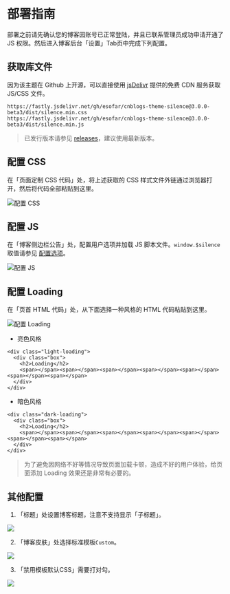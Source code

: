 # 部署指南

部署之前请先确认您的博客园账号已正常登陆，并且已联系管理员成功申请开通了 JS 权限。然后进入博客后台「设置」Tab页中完成下列配置。

## 获取库文件

因为该主题在 Github 上开源，可以直接使用 [jsDelivr](https://www.jsdelivr.com/) 提供的免费 CDN 服务获取 JS/CSS 文件。

```
https://fastly.jsdelivr.net/gh/esofar/cnblogs-theme-silence@3.0.0-beta3/dist/silence.min.css
https://fastly.jsdelivr.net/gh/esofar/cnblogs-theme-silence@3.0.0-beta3/dist/silence.min.js
```
> 已发行版本请参见 [releases](https://github.com/esofar/cnblogs-theme-silence/releases)，建议使用最新版本。


## 配置 CSS

在「页面定制 CSS 代码」处，将上述获取的 CSS 样式文件外链通过浏览器打开，然后将代码全部粘贴到这里。

![配置 CSS](_media/cfg-css.png)

## 配置 JS

在「博客侧边栏公告」处，配置用户选项并加载 JS 脚本文件。`window.$silence`取值请参见 [配置选项](/options?id=配置选项)。

![配置 JS](_media/cfg-js.png)

## 配置 Loading

在「页首 HTML 代码」处，从下面选择一种风格的 HTML 代码粘贴到这里。

![配置 Loading](_media/cfg-loading.png)

- 亮色风格

``` light
<div class="light-loading">
  <div class="box">
    <h2>Loading</h2>
    <span></span><span></span><span></span><span></span><span></span><span></span><span></span>
  </div>
</div>
```

- 暗色风格

``` dark
<div class="dark-loading">
  <div class="box">
    <h2>Loading</h2>
    <span></span><span></span><span></span><span></span><span></span><span></span><span></span>
  </div>
</div>
```
> 为了避免因网络不好等情况导致页面加载卡顿，造成不好的用户体验，给页面添加 Loading 效果还是非常有必要的。

## 其他配置

1. 「标题」处设置博客标题，注意不支持显示「子标题」。

![](_media/cfg-title.png)

2. 「博客皮肤」处选择标准模板`Custom`。

![](_media/cfg-skin.png)

3. 「禁用模板默认CSS」需要打对勾。

![](_media/cfg-tpl.png)
